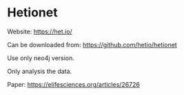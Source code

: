 # Hetionet
Website: https://het.io/

Can be downloaded from: https://github.com/hetio/hetionet

Use only neo4j version.

Only analysis the data.

Paper: https://elifesciences.org/articles/26726